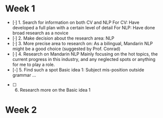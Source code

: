 # Week 1
- [·] 1. Search for information on both CV and NLP
      For CV: Have developed a full plan with a certain level of detail
      For NLP: Have done broad research as a novice
- [·] 2. Make decision about the research area: NLP
- [·] 3. More precise area to research on: As a bilingual, Mandarin NLP might be a good choice (suggested by Prof. Conrad)
- [·] 4. Research on Mandarin NLP
      Mainly focusing on the hot topics, the current progress in this industry, and any neglected spots or anything for me to play a role.
- [-] 5. Find such a spot
      Basic idea 1: Subject mis-position outside grammar
      ...
- [ ] 6. Research more on the Basic idea 1

# Week 2
